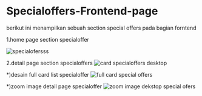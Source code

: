 # Specialoffers-Frontend-page
berikut ini menampilkan sebuah section special offers pada bagian forntend

1.home page section specialoffer

![specialofersss](https://user-images.githubusercontent.com/35595156/151126905-7080d813-f27f-40e7-a3cb-b202c5cfd492.PNG)

2.detail page section specialoffers
![card specialoffers desktop](https://user-images.githubusercontent.com/35595156/151127043-96629d91-cea3-40d8-b70b-d51e4248814e.PNG)

*)desain full card list specialoffer
![full card special offers](https://user-images.githubusercontent.com/35595156/151127154-d513ed09-f135-4b27-b1a8-913d12aacfb2.PNG)

*)zoom image detail page specialoffer
![zoom image dekstop special ofers](https://user-images.githubusercontent.com/35595156/151127437-ef686aab-491d-4ca2-96d4-f79730bb039d.PNG)





